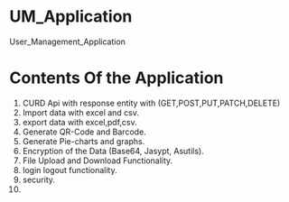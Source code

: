 # UM_Application
User_Management_Application


Contents Of the Application 
============================
1. CURD Api with response entity with (GET,POST,PUT,PATCH,DELETE)
2. Import data with excel and csv.
3. export data with excel,pdf,csv.
4. Generate QR-Code and Barcode.
5. Generate Pie-charts and graphs.
6. Encryption of the Data (Base64, Jasypt, Asutils).
7. File Upload and Download Functionality.
8. login logout functionality.
9. security.
10. 
